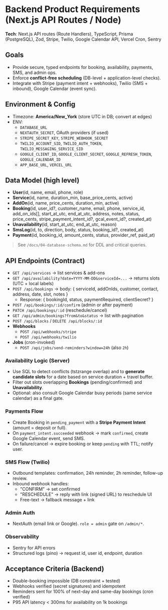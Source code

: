 # Backend Product Requirements (Next.js API Routes / Node)

**Tech**: Next.js API routes (Route Handlers), TypeScript, Prisma (PostgreSQL), Zod, Stripe, Twilio, Google Calendar API, Vercel Cron, Sentry

## Goals
- Provide secure, typed endpoints for booking, availability, payments, SMS, and admin ops.
- Enforce **conflict-free scheduling** (DB-level + application-level checks).
- Integrate with Stripe (payment intent + webhooks), Twilio (SMS + inbound), Google Calendar (event sync).

## Environment & Config
- Timezone: **America/New_York** (store UTC in DB; convert at edges)
- ENV:
  - `DATABASE_URL`
  - `NEXTAUTH_SECRET`, OAuth providers (if used)
  - `STRIPE_SECRET_KEY`, `STRIPE_WEBHOOK_SECRET`
  - `TWILIO_ACCOUNT_SID`, `TWILIO_AUTH_TOKEN`, `TWILIO_MESSAGING_SERVICE_SID`
  - `GOOGLE_CLIENT_ID`, `GOOGLE_CLIENT_SECRET`, `GOOGLE_REFRESH_TOKEN`, `GOOGLE_CALENDAR_ID`
  - `APP_BASE_URL`, `VERCEL_URL`

## Data Model (high level)
- **User**(id, name, email, phone, role)
- **Service**(id, name, duration_min, base_price_cents, active)
- **AddOn**(id, name, price_cents, duration_min, active)
- **Booking**(id, user_id?, customer_name, email, phone, service_id, add_on_ids[], start_at_utc, end_at_utc, address, notes, status, price_cents, stripe_payment_intent_id?, gcal_event_id?, created_at)
- **Unavailability**(id, start_at_utc, end_at_utc, reason)
- **SmsLog**(id, to, direction, body, status, booking_id?, created_at)
- **Payment**(id, booking_id, amount_cents, status, provider_ref, paid_at)

> See `/docs/04-database-schema.md` for DDL and critical queries.

## API Endpoints (Contract)
- `GET /api/services` → list services & add-ons
- `GET /api/availability?date=YYYY-MM-DD&serviceId=...` → returns slots (UTC + local labels)
- `POST /api/bookings` → body: { serviceId, addOnIds, customer, contact, address, date, slot, notes }
  - Response: { bookingId, status, paymentRequired, clientSecret? }
- `POST /api/bookings/:id/confirm` (admin or after payment)
- `PATCH /api/bookings/:id` (reschedule/cancel)
- `GET /api/admin/bookings?from&to&status` → list with pagination
- `POST /api/blocks` / `DELETE /api/blocks/:id`
- **Webhooks**
  - `POST /api/webhooks/stripe`
  - `POST /api/webhooks/twilio`
- **Jobs** (cron-invoked)
  - `POST /api/jobs/send-reminders?window=24h` (also `2h`)

### Availability Logic (Server)
- Use SQL to detect conflicts (tstzrange overlap) and to **generate candidate slots** for a date based on service duration + travel buffer.
- Filter out slots overlapping **Bookings** (pending/confirmed) and **Unavailability**.
- Optional: also consult Google Calendar busy periods (same service calendar) as a final gate.

### Payments Flow
- Create Booking in `pending_payment` with a **Stripe Payment Intent** (amount = deposit or full).
- On `payment_intent.succeeded` webhook → mark `confirmed`, create Google Calendar event, send SMS.
- On failure/cancel → expire booking or keep `pending` with TTL; notify user.

### SMS Flow (Twilio)
- Outbound templates: confirmation, 24h reminder, 2h reminder, follow-up review.
- Inbound webhook handles:
  - "CONFIRM" → set confirmed
  - "RESCHEDULE" → reply with link (signed URL) to reschedule UI
  - Free-text → fallback message + link

### Admin Auth
- NextAuth (email link or Google). `role = admin` gate on `/admin/*`.

### Observability
- Sentry for API errors
- Structured logs (pino) → request id, user id, endpoint, duration

## Acceptance Criteria (Backend)
- Double-booking impossible (DB constraint + tested)
- Webhooks verified (secret signatures) and idempotent
- Reminders sent for 100% of next-day and same-day bookings (cron verified)
- P95 API latency < 300ms for availability on 1k bookings